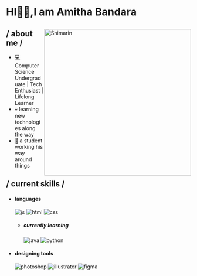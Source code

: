 <h1 balign = center >HI🙋‍♂️,I am Amitha Bandara</h1>

<div>

<img align="right" width="400" alt="Shimarin" src="https://i.imgur.com/aNBi8Jf.png"/>

<h2> / about me /</h2>
  
- 💻 Computer Science Undergraduate | Tech Enthusiast | Lifelong Learner
- 💀 learning new technologies along the way
- 👾 a student working his way around things
  
<h2> / current skills / </h2>
  
- <h4> languages </h4>
  <img src = "https://img.shields.io/badge/JavaScript-323330?style=for-the-badge&logo=javascript&logoColor=F7DF1E" alt = "js" />
  <img src = "https://img.shields.io/badge/HTML5-E34F26?style=for-the-badge&logo=html5&logoColor=white" alt = "html" />
  <img src = "https://img.shields.io/badge/CSS3-1572B6?style=for-the-badge&logo=css3&logoColor=white" alt = "css" />
  
  - <h5> currently learning </h5>
    <img src = "https://img.shields.io/badge/java-%23ED8B00.svg?style=for-the-badge&logo=java&logoColor=white" alt = "java" />
    <img src = "https://img.shields.io/badge/python-%23ED8B00.svg?style=for-the-badge&logo=java&logoColor=white" alt = "python" />

  
- <h4> designing tools </h4>
  <img src = "https://img.shields.io/badge/adobe%20photoshop-%2331A8FF.svg?style=for-the-badge&logo=adobe%20photoshop&logoColor=white" alt = "photoshop" />
  <img src = "https://img.shields.io/badge/adobe%20illustrator-%23FF9A00.svg?style=for-the-badge&logo=adobe%20illustrator&logoColor=white" alt = "illustrator" />
  <img src = "https://img.shields.io/badge/figma-%23F24E1E.svg?style=for-the-badge&logo=figma&logoColor=white" alt = "figma" />
  
  </br></br>
  
<div align="right">
<a href="https://scontent.fcmb4-2.fna.fbcdn.net/v/t39.30808-6/471156459_122101743272694908_7146984237578754421_n.jpg?_nc_cat=107&ccb=1-7&_nc_sid=6ee11a&_nc_eui2=AeGBGDYYi-33RS-lkNzgfJaoQvhegDauoCNC-F6ANq6gI90mrieKof9Seu3z5vJl1zw96t3CqAhIws_6pG-Yd3PK&_nc_ohc=F-mHxdVsfsIQ7kNvwGdFBwY&_nc_oc=Adn7LI7zwB_BzGRz25S_csuQtQgFt_fJNpg5UiUrRc1BrYP1KYq07PSYw9iLaFbKf_vltKYdt4ZXBnzMcz1B_xlg&_nc_zt=23&_nc_ht=scontent.fcmb4-2.fna&_nc_gid=i5gRS4gqECFT6TmXHmKu_Q&oh=00_AfH-o8FQkSiTP5J9Defur3BTXCu9FHOo1RU6e-QPzy2fUg&oe=680A56EA"></a>
  </div>
  </div>
